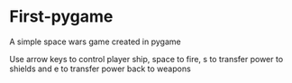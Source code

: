 # First-pygame
A simple space wars game created in pygame

Use arrow keys to control player ship, space to fire, s to transfer power to shields and e to transfer power back to weapons
